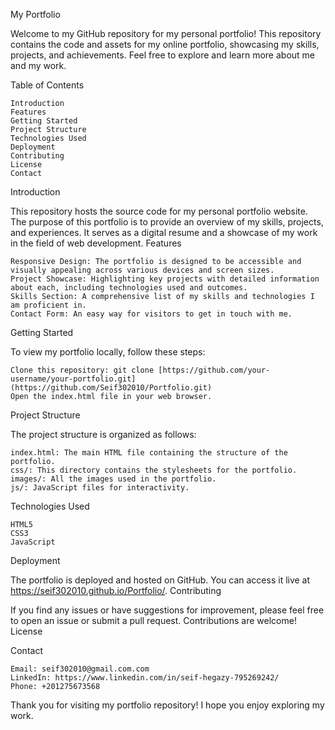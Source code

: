 My Portfolio

Welcome to my GitHub repository for my personal portfolio! This repository contains the code and assets for my online portfolio, showcasing my skills, projects, and achievements. Feel free to explore and learn more about me and my work.

Table of Contents

    Introduction
    Features
    Getting Started
    Project Structure
    Technologies Used
    Deployment
    Contributing
    License
    Contact

Introduction

This repository hosts the source code for my personal portfolio website. The purpose of this portfolio is to provide an overview of my skills, projects, and experiences. It serves as a digital resume and a showcase of my work in the field of web development.
Features

    Responsive Design: The portfolio is designed to be accessible and visually appealing across various devices and screen sizes.
    Project Showcase: Highlighting key projects with detailed information about each, including technologies used and outcomes.
    Skills Section: A comprehensive list of my skills and technologies I am proficient in.
    Contact Form: An easy way for visitors to get in touch with me.

Getting Started

To view my portfolio locally, follow these steps:

    Clone this repository: git clone [https://github.com/your-username/your-portfolio.git](https://github.com/Seif302010/Portfolio.git)
    Open the index.html file in your web browser.

Project Structure

The project structure is organized as follows:

    index.html: The main HTML file containing the structure of the portfolio.
    css/: This directory contains the stylesheets for the portfolio.
    images/: All the images used in the portfolio.
    js/: JavaScript files for interactivity.

Technologies Used

    HTML5
    CSS3
    JavaScript

Deployment

The portfolio is deployed and hosted on GitHub. You can access it live at https://seif302010.github.io/Portfolio/.
Contributing

If you find any issues or have suggestions for improvement, please feel free to open an issue or submit a pull request. Contributions are welcome!
License

Contact

    Email: seif302010@gmail.com.com
    LinkedIn: https://www.linkedin.com/in/seif-hegazy-795269242/
    Phone: +201275673568

Thank you for visiting my portfolio repository! I hope you enjoy exploring my work.
